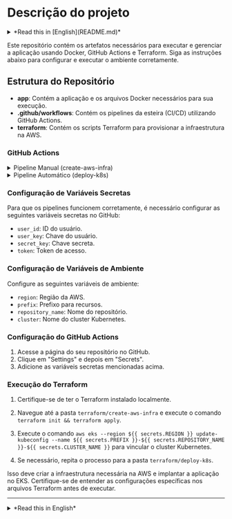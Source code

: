# Descrição do projeto

<details>
<summary>*Read this in [English](README.md)*</summary>
</details>

Este repositório contém os artefatos necessários para executar e gerenciar a aplicação usando Docker, GitHub Actions e Terraform. Siga as instruções abaixo para configurar e executar o ambiente corretamente.

## Estrutura do Repositório

- **app**: Contém a aplicação e os arquivos Docker necessários para sua execução.
- **.github/workflows**: Contém os pipelines da esteira (CI/CD) utilizando GitHub Actions.
- **terraform**: Contém os scripts Terraform para provisionar a infraestrutura na AWS.

### GitHub Actions

<details>
<summary>Pipeline Manual (create-aws-infra)</summary>

O pipeline `create-aws-infra` é destinado à criação manual da infraestrutura. Ele provisiona os recursos necessários na AWS para executar a aplicação. Execute manualmente este pipeline quando desejar criar o ambiente pela primeira vez.

</details>

<details>
<summary>Pipeline Automático (deploy-k8s)</summary>

O pipeline `deploy-k8s` é acionado automaticamente quando há um merge na branch main. Ele executa as etapas necessárias para implantar a aplicação no Elastic Kubernetes Service (EKS).

</details>

### Configuração de Variáveis Secretas

Para que os pipelines funcionem corretamente, é necessário configurar as seguintes variáveis secretas no GitHub:

- `user_id`: ID do usuário.
- `user_key`: Chave do usuário.
- `secret_key`: Chave secreta.
- `token`: Token de acesso.

### Configuração de Variáveis de Ambiente

Configure as seguintes variáveis de ambiente:

- `region`: Região da AWS.
- `prefix`: Prefixo para recursos.
- `repository_name`: Nome do repositório.
- `cluster`: Nome do cluster Kubernetes.

### Configuração do GitHub Actions

1. Acesse a página do seu repositório no GitHub.
2. Clique em "Settings" e depois em "Secrets".
3. Adicione as variáveis secretas mencionadas acima.

### Execução do Terraform

1. Certifique-se de ter o Terraform instalado localmente.
2. Navegue até a pasta `terraform/create-aws-infra` e execute o comando `terraform init && terraform apply`.
3. Execute o comando `aws eks --region ${{ secrets.REGION }} update-kubeconfig --name ${{ secrets.PREFIX }}-${{ secrets.REPOSITORY_NAME }}-${{ secrets.CLUSTER_NAME }}` para vincular o cluster Kubernetes.

4. Se necessário, repita o processo para a pasta `terraform/deploy-k8s`.

Isso deve criar a infraestrutura necessária na AWS e implantar a aplicação no EKS. Certifique-se de entender as configurações específicas nos arquivos Terraform antes de executar.

---

<details>
<summary>*Read this in English*</summary>

</details>
